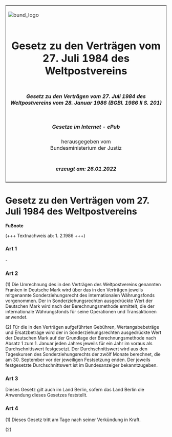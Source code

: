 <span id="DECKBLATT.html"></span>

<table border="0" frame="border" width="100%">

<tr valign="top">

<td align="left">

![bund\_logo](BfJ_2021_Web_de_de.gif)

</td>

<td align="right">

 

</td>

</tr>

<tr align="center" valign="middle">

<td colspan="2">

# Gesetz zu den Verträgen vom 27. Juli 1984 des Weltpostvereins

</td>

</tr>

<tr align="center" valign="middle">

<td colspan="2">

##### Gesetz zu den Verträgen vom 27. Juli 1984 des Weltpostvereins vom 28. Januar 1986 (BGBl. 1986 II S. 201)

</td>

</tr>

<tr align="center" valign="middle">

<td colspan="2">

  
  

##### Gesetze im Internet - ePub  
  
herausgegeben vom  
Bundesministerium der Justiz

</td>

</tr>

<tr align="center" valign="bottom">

<td colspan="2">

  
  

##### erzeugt am: 26.01.2022

</td>

</tr>

</table>

<span id="BJNR202010986.html"></span>

# Gesetz zu den Verträgen vom 27. Juli 1984 des Weltpostvereins

<div>

  
**Fußnote**

<div class="jnhtml">

<div>

<div class="jurAbsatz">

(+++ Textnachweis ab: 1. 2.1986 +++)

</div>

</div>

</div>

</div>

<span id="BJNR202010986BJNE000100308.html"></span>

### Art 1  

<div>

<div class="jnhtml">

<div>

<div class="jurAbsatz">

\-

</div>

</div>

</div>

</div>

<span id="BJNR202010986BJNE000200308.html"></span>

### Art 2  

<div>

<div class="jnhtml">

<div>

<div class="jurAbsatz">

(1) Die Umrechnung des in den Verträgen des Weltpostvereins genannten
Franken in Deutsche Mark wird über das in den Verträgen jeweils
mitgenannte Sonderziehungsrecht des internationalen Währungsfonds
vorgenommen. Der in Sonderziehungsrechten ausgedrückte Wert der
Deutschen Mark wird nach der Berechnungsmethode ermittelt, die der
internationale Währungsfonds für seine Operationen und Transaktionen
anwendet.

</div>

<div class="jurAbsatz">

(2) Für die in den Verträgen aufgeführten Gebühren, Wertangabebeträge
und Ersatzbeträge wird der in Sonderziehungsrechten ausgedrückte Wert
der Deutschen Mark auf der Grundlage der Berechnungsmethode nach Absatz
1 zum 1. Januar jeden Jahres jeweils für ein Jahr im voraus als
Durchschnittswert festgesetzt. Der Durchschnittswert wird aus den
Tageskursen des Sonderziehungsrechts der zwölf Monate berechnet, die am
30. September vor der jeweiligen Festsetzung enden. Der jeweils
festgesetzte Durchschnittswert ist im Bundesanzeiger bekanntzugeben.

</div>

</div>

</div>

</div>

<span id="BJNR202010986BJNE000300308.html"></span>

### Art 3  

<div>

<div class="jnhtml">

<div>

<div class="jurAbsatz">

Dieses Gesetz gilt auch im Land Berlin, sofern das Land Berlin die
Anwendung dieses Gesetzes feststellt.

</div>

</div>

</div>

</div>

<span id="BJNR202010986BJNE000400308.html"></span>

### Art 4  

<div>

<div class="jnhtml">

<div>

<div class="jurAbsatz">

(1) Dieses Gesetz tritt am Tage nach seiner Verkündung in Kraft.

</div>

<div class="jurAbsatz">

(2)

</div>

</div>

</div>

</div>

